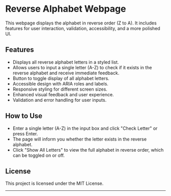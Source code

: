 # Reverse Alphabet Webpage

This webpage displays the alphabet in reverse order (Z to A). It includes features for user interaction, validation, accessibility, and a more polished UI.

## Features
- Displays all reverse alphabet letters in a styled list.
- Allows users to input a single letter (A-Z) to check if it exists in the reverse alphabet and receive immediate feedback.
- Button to toggle display of all alphabet letters.
- Accessible design with ARIA roles and labels.
- Responsive styling for different screen sizes.
- Enhanced visual feedback and user experience.
- Validation and error handling for user inputs.

## How to Use
- Enter a single letter (A-Z) in the input box and click "Check Letter" or press Enter.
- The page will inform you whether the letter exists in the reverse alphabet.
- Click "Show All Letters" to view the full alphabet in reverse order, which can be toggled on or off.

## License
This project is licensed under the MIT License.

---